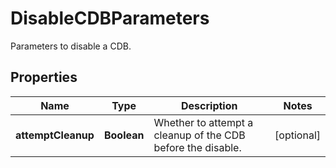 

# DisableCDBParameters

Parameters to disable a CDB.

## Properties

| Name | Type | Description | Notes |
|------------ | ------------- | ------------- | -------------|
|**attemptCleanup** | **Boolean** | Whether to attempt a cleanup of the CDB before the disable. |  [optional] |



